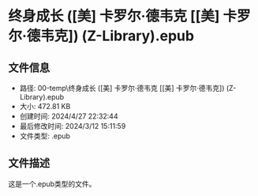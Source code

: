﻿# 终身成长 ([美] 卡罗尔·德韦克 [[美] 卡罗尔·德韦克]) (Z-Library).epub

## 文件信息
- 路径: 00-temp\终身成长 ([美] 卡罗尔·德韦克 [[美] 卡罗尔·德韦克]) (Z-Library).epub
- 大小: 472.81 KB
- 创建时间: 2024/4/27 22:32:44
- 最后修改时间: 2024/3/12 15:11:59
- 文件类型: .epub

## 文件描述
这是一个.epub类型的文件。

